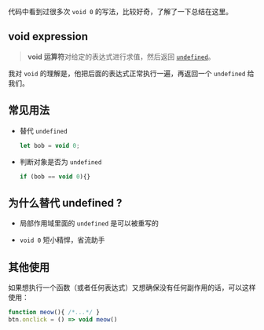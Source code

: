 代码中看到过很多次 `void 0` 的写法，比较好奇，了解了一下总结在这里。

## void expression

> **void 运算符**对给定的表达式进行求值，然后返回 [`undefined`](https://developer.mozilla.org/zh-CN/docs/Web/JavaScript/Reference/Global_Objects/undefined)。

我对 `void` 的理解是，他把后面的表达式正常执行一遍，再返回一个 `undefined` 给我们。

## 常见用法

- 替代 `undefined`

  ```js
  let bob = void 0; 
  ```

- 判断对象是否为 `undefined`

  ```js
  if (bob == void 0){}
  ```

## 为什么替代 undefined ?

- 局部作用域里面的 `undefined` 是可以被重写的

- `void 0` 短小精悍，省流助手

## 其他使用

如果想执行一个函数（或者任何表达式）又想确保没有任何副作用的话，可以这样使用：

```js
function meow(){ /*...*/ }
btn.onclick = () => void meow()
```

